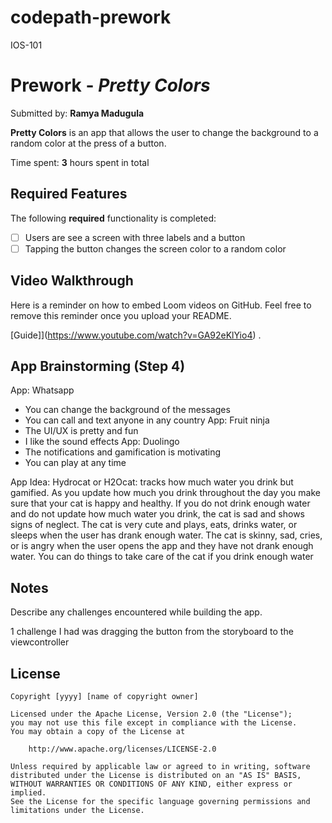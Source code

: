 # codepath-prework
IOS-101

# Prework - *Pretty Colors*

Submitted by: **Ramya Madugula**

**Pretty Colors** is an app that allows the user to change the background to a random color at the press of a button. 

Time spent: **3** hours spent in total

## Required Features

The following **required** functionality is completed:

- [ ] Users are see a screen with three labels and a button
- [ ] Tapping the button changes the screen color to a random color
 
## Video Walkthrough

Here is a reminder on how to embed Loom videos on GitHub. Feel free to remove this reminder once you upload your README. 

[Guide]](https://www.youtube.com/watch?v=GA92eKlYio4) .

## App Brainstorming (Step 4)

App: Whatsapp
- You can change the background of the messages 
- You can call and text anyone in any country 
App: Fruit ninja
- The UI/UX is pretty and fun
- I like the sound effects
App: Duolingo 
- The notifications and gamification is motivating 
- You can play at any time 

App Idea: Hydrocat or H2Ocat: tracks how much water you drink but gamified. As you update how much you drink throughout the day you make sure that your cat is happy and healthy. If you do not drink enough water and do not update how much water you drink, the cat is sad and shows signs of neglect. The cat is very cute and plays, eats, drinks water, or sleeps when the user has drank enough water. The cat is skinny, sad, cries, or is angry when the user opens the app and they have not drank enough water. You can do things to take care of the cat if you drink enough water

## Notes

Describe any challenges encountered while building the app.

1 challenge I had was dragging the button from the storyboard to the viewcontroller 

## License

    Copyright [yyyy] [name of copyright owner]

    Licensed under the Apache License, Version 2.0 (the "License");
    you may not use this file except in compliance with the License.
    You may obtain a copy of the License at

        http://www.apache.org/licenses/LICENSE-2.0

    Unless required by applicable law or agreed to in writing, software
    distributed under the License is distributed on an "AS IS" BASIS,
    WITHOUT WARRANTIES OR CONDITIONS OF ANY KIND, either express or implied.
    See the License for the specific language governing permissions and
    limitations under the License.
